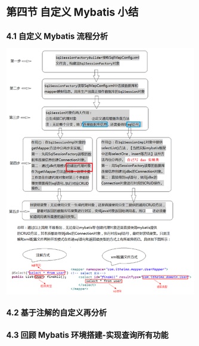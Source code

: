 # 第四节 自定义 Mybatis 小结


## 4.1 自定义 Mybatis 流程分析

<img src="./img1/08-user-defined-mybatis-development-flow-chart.png" width=1000>



## 4.2 基于注解的自定义再分析




## 4.3 回顾 Mybatis 环境搭建-实现查询所有功能